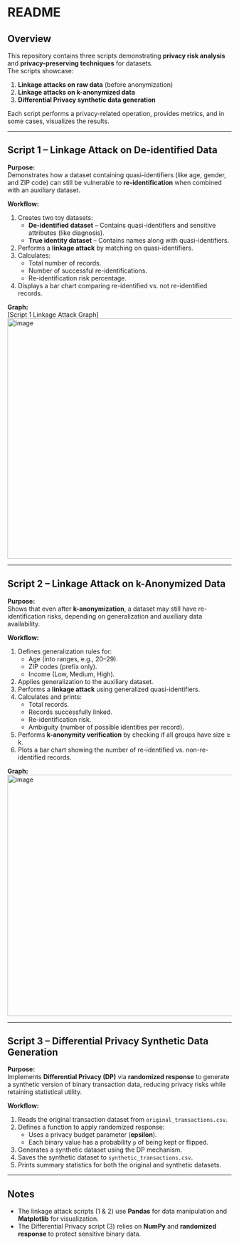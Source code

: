 # README

## Overview
This repository contains three scripts demonstrating **privacy risk analysis** and **privacy-preserving techniques** for datasets.  
The scripts showcase:
1. **Linkage attacks on raw data** (before anonymization)  
2. **Linkage attacks on k-anonymized data**  
3. **Differential Privacy synthetic data generation**  

Each script performs a privacy-related operation, provides metrics, and in some cases, visualizes the results.

---

## **Script 1 – Linkage Attack on De-identified Data**
**Purpose:**  
Demonstrates how a dataset containing quasi-identifiers (like age, gender, and ZIP code) can still be vulnerable to **re-identification** when combined with an auxiliary dataset.  

**Workflow:**  
1. Creates two toy datasets:  
   - **De-identified dataset** – Contains quasi-identifiers and sensitive attributes (like diagnosis).  
   - **True identity dataset** – Contains names along with quasi-identifiers.  
2. Performs a **linkage attack** by matching on quasi-identifiers.  
3. Calculates:  
   - Total number of records.  
   - Number of successful re-identifications.  
   - Re-identification risk percentage.  
4. Displays a bar chart comparing re-identified vs. not re-identified records.

**Graph:**  
[Script 1 Linkage Attack Graph]
<img width="690" height="540" alt="image" src="https://github.com/user-attachments/assets/8cd6afb8-552d-4fc2-9196-be682249fcc8" />



---

## **Script 2 – Linkage Attack on k-Anonymized Data**
**Purpose:**  
Shows that even after **k-anonymization**, a dataset may still have re-identification risks, depending on generalization and auxiliary data availability.  

**Workflow:**  
1. Defines generalization rules for:  
   - Age (into ranges, e.g., 20–29).  
   - ZIP codes (prefix only).  
   - Income (Low, Medium, High).  
2. Applies generalization to the auxiliary dataset.  
3. Performs a **linkage attack** using generalized quasi-identifiers.  
4. Calculates and prints:  
   - Total records.  
   - Records successfully linked.  
   - Re-identification risk.  
   - Ambiguity (number of possible identities per record).  
5. Performs **k-anonymity verification** by checking if all groups have size ≥ k.  
6. Plots a bar chart showing the number of re-identified vs. non-re-identified records.

**Graph:**  
<img width="696" height="542" alt="image" src="https://github.com/user-attachments/assets/f7479255-5af5-4183-981b-68d4aff946ba" />

---

## **Script 3 – Differential Privacy Synthetic Data Generation**
**Purpose:**  
Implements **Differential Privacy (DP)** via **randomized response** to generate a synthetic version of binary transaction data, reducing privacy risks while retaining statistical utility.  

**Workflow:**  
1. Reads the original transaction dataset from `original_transactions.csv`.  
2. Defines a function to apply randomized response:  
   - Uses a privacy budget parameter (**epsilon**).  
   - Each binary value has a probability `p` of being kept or flipped.  
3. Generates a synthetic dataset using the DP mechanism.  
4. Saves the synthetic dataset to `synthetic_transactions.csv`.  
5. Prints summary statistics for both the original and synthetic datasets.

---

## **Notes**
- The linkage attack scripts (1 & 2) use **Pandas** for data manipulation and **Matplotlib** for visualization.  
- The Differential Privacy script (3) relies on **NumPy** and **randomized response** to protect sensitive binary data.  
